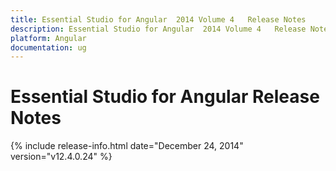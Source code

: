 ```yaml
---
title: Essential Studio for Angular  2014 Volume 4   Release Notes  
description: Essential Studio for Angular  2014 Volume 4   Release Notes  
platform: Angular
documentation: ug
---
```


# Essential Studio for Angular  Release Notes  

{% include release-info.html date="December 24, 2014"  version="v12.4.0.24" %} 






